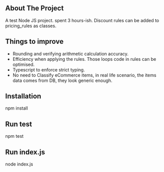 ## About The Project
A test Node JS project. spent 3 hours-ish.
Discount rules can be added to pricing_rules as classes.

## Things to improve
* Rounding and verifying arithmetic calculation accuracy.
* Efficiency when applying the rules. Those loops code in rules can be optimised.
* Typescript to enforce strict typing.
* No need to Classify eCommerce items, in real life scenario, the items data comes from DB, they look generic enough.

## Installation
npm install

## Run test
npm test

## Run index.js
node index.js

